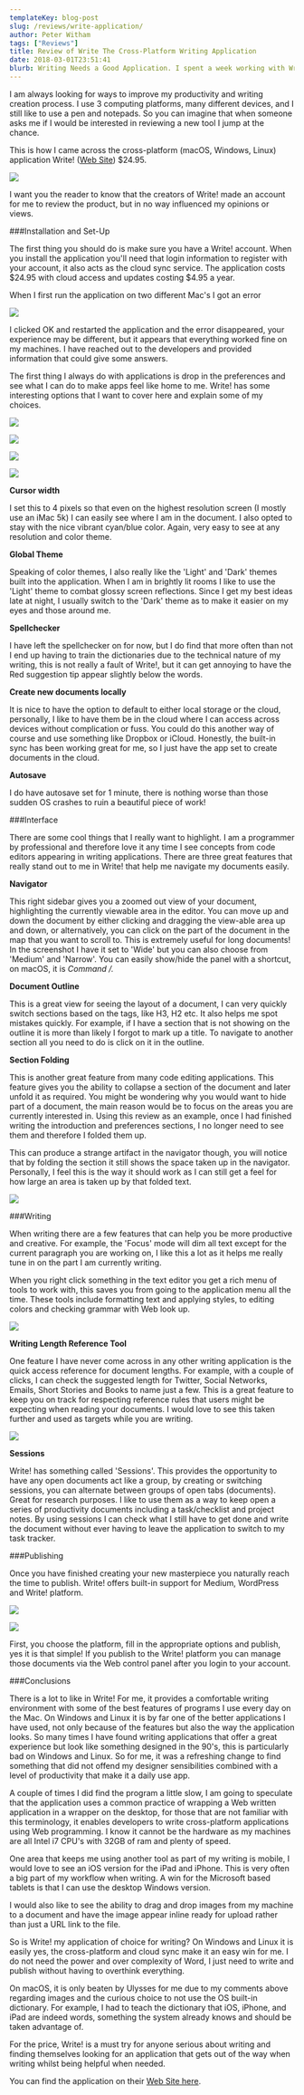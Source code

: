 ```yaml
---
templateKey: blog-post
slug: /reviews/write-application/
author: Peter Witham
tags: ["Reviews"]
title: Review of Write The Cross-Platform Writing Application
date: 2018-03-01T23:51:41
blurb: Writing Needs a Good Application. I spent a week working with Write! This is my review.
---
```


I am always looking for ways to improve my productivity and writing creation process. I use 3 computing platforms, many different devices, and I still like to use a pen and notepads. So you can imagine that when someone asks me if I would be interested in reviewing a new tool I jump at the chance.

This is how I came across the cross-platform (macOS, Windows, Linux) application Write! ([Web Site](https://writeapp.co/welcome/ky1eijy)) \$24.95.

![](img/post_images/write_review/Write-Web-Hero-Image.jpg)

I want you the reader to know that the creators of Write! made an account for me to review the product, but in no way influenced my opinions or views.

###Installation and Set-Up

The first thing you should do is make sure you have a Write! account. When you install the application you'll need that login information to register with your account, it also acts as the cloud sync service. The application costs $24.95 with cloud access and updates costing $4.95 a year.

When I first run the application on two different Mac's I got an error

![](img/post_images/write_review/First-Run-Installation-Error-300x161.jpg)

I clicked OK and restarted the application and the error disappeared, your experience may be different, but it appears that everything worked fine on my machines. I have reached out to the developers and provided information that could give some answers.

The first thing I always do with applications is drop in the preferences and see what I can do to make apps feel like home to me. Write! has some interesting options that I want to cover here and explain some of my choices.

![](img/post_images/write_review/Screenshot-of-Write-2-18-18-3-00-19-PM-squashed-174x300.jpg)

![](img/post_images/write_review/Screenshot-of-Write-2-18-18-3-05-09-PM-squashed-152x300.jpg)

![](img/post_images/write_review/Screenshot-of-Write-2-18-18-3-05-45-PM-squashed-164x300.jpg)

![](img/post_images/write_review/Screenshot-of-Write-2-18-18-3-06-14-PM-squashed-168x300.jpg)

**Cursor width**

I set this to 4 pixels so that even on the highest resolution screen (I mostly use an iMac 5k) I can easily see where I am in the document. I also opted to stay with the nice vibrant cyan/blue color. Again, very easy to see at any resolution and color theme.

**Global Theme**

Speaking of color themes, I also really like the 'Light' and 'Dark' themes built into the application. When I am in brightly lit rooms I like to use the 'Light' theme to combat glossy screen reflections. Since I get my best ideas late at night, I usually switch to the 'Dark' theme as to make it easier on my eyes and those around me.

**Spellchecker**

I have left the spellchecker on for now, but I do find that more often than not I end up having to train the dictionaries due to the technical nature of my writing, this is not really a fault of Write!, but it can get annoying to have the Red suggestion tip appear slightly below the words.

**Create new documents locally**

It is nice to have the option to default to either local storage or the cloud, personally, I like to have them be in the cloud where I can access across devices without complication or fuss. You could do this another way of course and use something like Dropbox or iCloud. Honestly, the built-in sync has been working great for me, so I just have the app set to create documents in the cloud.

**Autosave**

I do have autosave set for 1 minute, there is nothing worse than those sudden OS crashes to ruin a beautiful piece of work!

###Interface

There are some cool things that I really want to highlight. I am a programmer by professional and therefore love it any time I see concepts from code editors appearing in writing applications. There are three great features that really stand out to me in Write! that help me navigate my documents easily.

**Navigator**

This right sidebar gives you a zoomed out view of your document, highlighting the currently viewable area in the editor. You can move up and down the document by either clicking and dragging the view-able area up and down, or alternatively, you can click on the part of the document in the map that you want to scroll to. This is extremely useful for long documents! In the screenshot I have it set to 'Wide' but you can also choose from 'Medium' and 'Narrow'. You can easily show/hide the panel with a shortcut, on macOS, it is _Command /._

**Document Outline**

This is a great view for seeing the layout of a document, I can very quickly switch sections based on the tags, like H3, H2 etc. It also helps me spot mistakes quickly. For example, if I have a section that is not showing on the outline it is more than likely I forgot to mark up a title. To navigate to another section all you need to do is click on it in the outline.

**Section Folding**

This is another great feature from many code editing applications. This feature gives you the ability to collapse a section of the document and later unfold it as required. You might be wondering why you would want to hide part of a document, the main reason would be to focus on the areas you are currently interested in. Using this review as an example, once I had finished writing the introduction and preferences sections, I no longer need to see them and therefore I folded them up.

This can produce a strange artifact in the navigator though, you will notice that by folding the section it still shows the space taken up in the navigator. Personally, I feel this is the way it should work as I can still get a feel for how large an area is taken up by that folded text.

![](img/post_images/write_review/Screenshot-of-Write-2-18-18-6-00-01-PM.png)

###Writing

When writing there are a few features that can help you be more productive and creative. For example, the 'Focus' mode will dim all text except for the current paragraph you are working on, I like this a lot as it helps me really tune in on the part I am currently writing.

When you right click something in the text editor you get a rich menu of tools to work with, this saves you from going to the application menu all the time. These tools include formatting text and applying styles, to editing colors and checking grammar with Web look up.

![](img/post_images/write_review/Right-Click-Editor-Menu-2-25-18-3-08-14-PM-squashed-300x221.jpg)

**Writing Length Reference Tool**

One feature I have never come across in any other writing application is the quick access reference for document lengths. For example, with a couple of clicks, I can check the suggested length for Twitter, Social Networks, Emails, Short Stories and Books to name just a few. This is a great feature to keep you on track for respecting reference rules that users might be expecting when reading your documents. I would love to see this taken further and used as targets while you are writing.

![](img/post_images/write_review/Document-Reference-Lengths-2-25-18-3-14-18-PM-squashed-173x300.jpg)

**Sessions**

Write! has something called 'Sessions'. This provides the opportunity to have any open documents act like a group, by creating or switching sessions, you can alternate between groups of open tabs (documents). Great for research purposes. I like to use them as a way to keep open a series of productivity documents including a task/checklist and project notes. By using sessions I can check what I still have to get done and write the document without ever having to leave the application to switch to my task tracker.

###Publishing

Once you have finished creating your new masterpiece you naturally reach the time to publish. Write! offers built-in support for Medium, WordPress and Write! platform.

![](img/post_images/write_review/Publish-Panel-Medium-2-25-18-4-04-35-PM-squashed-261x300.jpg)

![](img/post_images/write_review/Publish-Panel-Wordpress-2-25-18-4-05-30-PM-squashed-256x300.jpg)

First, you choose the platform, fill in the appropriate options and publish, yes it is that simple! If you publish to the Write! platform you can manage those documents via the Web control panel after you login to your account.

###Conclusions

There is a lot to like in Write! For me, it provides a comfortable writing environment with some of the best features of programs I use every day on the Mac. On Windows and Linux it is by far one of the better applications I have used, not only because of the features but also the way the application looks. So many times I have found writing applications that offer a great experience but look like something designed in the 90's, this is particularly bad on Windows and Linux. So for me, it was a refreshing change to find something that did not offend my designer sensibilities combined with a level of productivity that make it a daily use app.

A couple of times I did find the program a little slow, I am going to speculate that the application uses a common practice of wrapping a Web written application in a wrapper on the desktop, for those that are not familiar with this terminology, it enables developers to write cross-platform applications using Web programming. I know it cannot be the hardware as my machines are all Intel i7 CPU's with 32GB of ram and plenty of speed.

One area that keeps me using another tool as part of my writing is mobile, I would love to see an iOS version for the iPad and iPhone. This is very often a big part of my workflow when writing. A win for the Microsoft based tablets is that I can use the desktop Windows version.

I would also like to see the ability to drag and drop images from my machine to a document and have the image appear inline ready for upload rather than just a URL link to the file.

So is Write! my application of choice for writing? On Windows and Linux it is easily yes, the cross-platform and cloud sync make it an easy win for me. I do not need the power and over complexity of Word, I just need to write and publish without having to overthink everything.

On macOS, it is only beaten by Ulysses for me due to my comments above regarding images and the curious choice to not use the OS built-in dictionary. For example, I had to teach the dictionary that iOS, iPhone, and iPad are indeed words, something the system already knows and should be taken advantage of.

For the price, Write! is a must try for anyone serious about writing and finding themselves looking for an application that gets out of the way when writing whilst being helpful when needed.

You can find the application on their [Web Site here](https://writeapp.co/welcome/ky1eijy).
